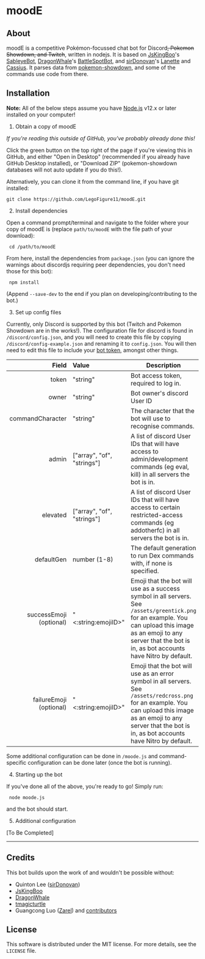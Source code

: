 # moodE

## About

moodE is a competitive Pokémon-focussed chat bot for Discord~~, Pokemon Showdown, and Twitch~~, written in nodejs. It is based on [JsKingBoo](https://github.com/JsKingBoo)'s [SableyeBot](https://github.com/JsKingBoo/SableyeBot3/), [DragonWhale](https://github.com/DragonWhale)'s [BattleSpotBot](https://github.com/DragonWhale/BattleSpotBot), and [sirDonovan](https://github.com/sirDonovan/)'s [Lanette](https://github.com/sirDonovan/Lanette) and [Cassius](https://github.com/sirDonovan/Cassius). It parses data from [pokemon-showdown](https://github.com/smogon/pokemon-showdown), and some of the commands use code from there.

## Installation

**Note:** All of the below steps assume you have [Node.js](https://nodejs.org/) v12.x or later installed on your computer!

1. Obtain a copy of moodE

*If you're reading this outside of GitHub, you've probably already done this!*

Click the green button on the top right of the page if you're viewing this in GitHub, and either "Open in Desktop" (recommended if you already have GitHub Desktop installed), or "Download ZIP" (pokemon-showdown databases will not auto update if you do this!).

Alternatively, you can clone it from the command line, if you have git installed:

    git clone https://github.com/LegoFigure11/moodE.git

2. Install dependencies

Open a command prompt/terminal and navigate to the folder where your copy of moodE is (replace `path/to/moodE` with the file path of your download):

     cd /path/to/moodE

From here, install the dependencies from `package.json` (you can ignore the warnings about discordjs requiring peer dependencies, you don't need those for this bot):

     npm install

(Append `--save-dev` to the end if you plan on developing/contributing to the bot.)

3. Set up config files

Currently, only Discord is supported by this bot (Twitch and Pokemon Showdown are in the works!). The configuration file for discord is found in `/discord/config.json`, and you will need to create this file by copying `/discord/config-example.json` and renaming it to `config.json`. You will then need to edit this file to include your [bot token](https://www.writebots.com/discord-bot-token/), amongst other things.

| Field | Value | Description |
| -----:|:------|-------------|
| token | "string" | Bot access token, required to log in. |
| owner | "string" | Bot owner's discord User ID |
| commandCharacter | "string" | The character that the bot will use to recognise commands. |
| admin | ["array", "of", "strings"] | A list of discord User IDs that will have access to admin/development commands (eg eval, kill) in all servers the bot is in. |
| elevated | ["array", "of", "strings"] | A list of discord User IDs that will have access to certain restricted-access commands (eg addotherfc) in all servers the bot is in. |
| defaultGen | number (1-8) | The default generation to run Dex commands with, if none is specified. |
| successEmoji (optional) | "<:string:emojiID>" | Emoji that the bot will use as a success symbol in all servers. See `/assets/greentick.png` for an example. You can upload this image as an emoji to any server that the bot is in, as bot accounts have Nitro by default. |
| failureEmoji (optional) | "<:string:emojiID>" | Emoji that the bot will use as an error symbol in all servers. See `/assets/redcross.png` for an example. You can upload this image as an emoji to any server that the bot is in, as bot accounts have Nitro by default.|

Some additional configuration can be done in `/moode.js` and command-specific configuration can be done later (once the bot is running).

4. Starting up the bot

If you've done all of the above, you're ready to go! Simply run:

     node moode.js

and the bot should start.

5. Additional configuration

[To Be Completed]

---

## Credits

This bot builds upon the work of and wouldn't be possible without:

* Quinton Lee ([sirDonovan](https://github.com/sirDonovan/))
* [JsKingBoo](https://github.com/JsKingBoo)
* [DragonWhale](https://github.com/DragonWhale)
* [tmagicturtle](https://github.com/tmagicturtle/)
* Guangcong Luo ([Zarel](https://github.com/Zarel)) and [contributors](https://github.com/smogon/pokemon-showdown/graphs/contributors)

## License

This software is distributed under the MIT license. For more details, see the `LICENSE` file.
